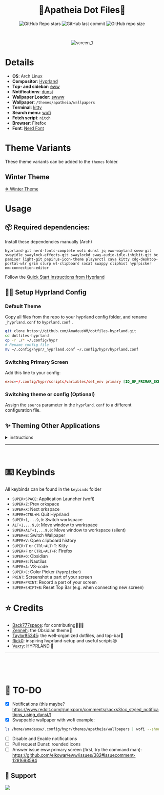 <div align="center">

# 🌸**Apatheia Dot Files**🌸

![GitHub Repo stars](https://img.shields.io/github/stars/AmadeusWM/dotfiles-hyprland?style=for-the-badge&color=E08BCA) ![GitHub last commit](https://img.shields.io/github/last-commit/AmadeusWM/dotfiles-hyprland?style=for-the-badge&color=E08BCA) ![GitHub repo size](https://img.shields.io/github/repo-size/AmadeusWM/dotfiles-hyprland?style=for-the-badge&color=E08BCA)


<br/>

![screen_1](/assets/screenshots/ImagesShowcase.png)

</div>

# Details
- **OS**: Arch Linux
- **Compositor**: [Hyprland](https://github.com/hyprwm/Hyprland)
- **Top- and sidebar**: [eww](https://github.com/elkowar/eww)
- **Notifications**: [dunst](https://github.com/dunst-project/dunst)
- **Wallpaper Loader**: [swww](https://github.com/Horus645/swww)
- **Wallpaper**: `/themes/apatheia/wallpapers`
- **Terminal**: [kitty](https://github.com/kovidgoyal/kitty)
- **Search menu**: [wofi](https://github.com/uncomfyhalomacro/wofi)
- **Fetch script**: `nitch`
- **Browser**: Firefox
- **Font**: [Nerd Font](https://www.nerdfonts.com/)

# Theme Variants
These theme variants can be added to the `themes` folder.
## Winter Theme
[❄ Winter Theme](https://github.com/AmadeusWM/hyprland-winter)

# Usage
## 📦 Required dependencies:
Install these dependencies manually (Arch) 
```shell
hyprland-git nerd-fonts-complete wofi dunst jq eww-wayland swww-git swayidle swaylock-effects-git swaylockd sway-audio-idle-inhibit-git bc pamixer light-git papirus-icon-theme playerctl cava kitty xdg-desktop-portal-wlr grim slurp wl-clipboard socat swappy cliphist hyprpicker nm-connection-editor
```
Follow the [Quick Start Instructions from Hyprland](https://wiki.hyprland.org/Getting-Started/Quick-start/)

## 🧙‍♂️ Setup Hyprland Config
### Default Theme
Copy all files from the repo to your hyprland config folder, and rename `_hyprland.conf` to `hyprland.conf` .
```bash
git clone https://github.com/AmadeusWM/dotfiles-hyprland.git
cd dotfiles-hyprland
cp -r ./* ~/.config/hypr
# Rename config file
mv ~/.config/hypr/_hyprland.conf ~/.config/hypr/hyprland.conf 
```

### Switching Primary Screen
Add this line to your config:
```conf
exec=~/.config/hypr/scripts/variables/set_env primary [ID_OF_PRIMAR_SCREEN] # 0, 1, 2, ...
```

### Switching theme or config (Optional)
Assign the `source` parameter in the `hyprland.conf` to a different configuration file.

## ✨ Theming Other Applications

<details>
<summary>
instructions 
</summary>

### Default Applications
The themes of other applications are saved in the `dots` folder.
`wofi`, `rofi`, `kitty` and `dunst` can be themed by copying the folders into `~/.config`
```bash
cp  ./dots/dunst ~/.config
cp  ./dots/wofi ~/.config
cp  ./dots/rofi ~/.config
cp  ./dots/kitty ~/.config
```

### Spotify (Spicetify)
Install spicetify. (AUR: `spicetify-cli`)
Copy `dots/spicetify/Dribbblish` to `~/.config/spicetify/Themes` (or wherever your spicetify themes are stored)
Then:
```bash
cd "$(dirname "$(spicetify -c)")/Themes/Dribbblish"
mkdir -p ../../Extensions
cp dribbblish.js ../../Extensions/.
spicetify config extensions dribbblish.js
spicetify config current_theme Dribbblish color_scheme apatheia
spicetify config inject_css 1 replace_colors 1 overwrite_assets 1
spicetify apply
```
### Discord (Better Discord)
install from AUR: `betterdiscordctl`

Copy `dots/BetterDiscord/Ultra.theme.css` to `~/snap/discord/145/.config/BetterDiscord/`

#### For Discord Installed With Snap
```bash
betterdiscordctl --d-install snap install 
```
### Obsidian
The Obsidian theme can be found in the community theme store, just look up `Apatheia`. Install the theme which is developed by @AmadeusWM, @Zenneh. 

### VS-code
The Apatheia theme can be found on the marketplace. 
Look up `Apatheia` from `Amadeus Wolf`

#### If You Want To Change It
You'll have to upload it to the vs-code marketplace.
Follow the docs:
1. Generate theme repository
    - https://code.visualstudio.com/api/extension-guides/color-theme#create-a-new-color-theme
2. Publish theme
    - https://code.visualstudio.com/api/working-with-extensions/publishing-extension#next-steps

### Firefox
First and foremost, go to about:addons in your firefox. And enable the `Dark` theme.
#### Firefox Theme
1. in Firefox go to about:config. Change `toolkit.legacyUserProfileCustomizations.stylesheets` to "True"
2. Find your profile folder (go to the url `about:profiles` in firefox, and open the folder of your active profile)
3. Copy the `chrome` folder from `dots/firefox` to the aforementioned profile folder.
4. Restart firefox, you theme should be updated

<details>
<summary>
MacOS Fix overlapping controls
</summary>

1. Open this file in your editor: `dotfiles-hyprland/dots/firefox/chrome/window-controls/wc-without-tabline.css`
2. Uncomment the following: (in `:root:not([inFullscreen]) toolbar#nav-bar`
```css
margin-left: calc(
        var(--wc-right-space) * 2 + 60px
    ) !important; 
```
3. Comment in this line:
```css
margin-left: 0px;
```
4. Your file should look like this
```css
@import "window-controls.css";

:root:not([inFullscreen]) toolbar#nav-bar {
    z-index: 1 !important;
    position: relative !important;
    /* shift toolbar to the right based on initial width */
    margin-left: calc(
        var(--wc-right-space) * 2 + 60px
    ) !important; 
    /* margin-left: 0px; */
}

#TabsToolbar .toolbar-items {
    display: none !important;
}

.titlebar-buttonbox {
    flex-direction: row-reverse;
}

#TabsToolbar.browser-toolbar {
    display: inline-block !important;
    position: absolute;
    top: var(--wc-vertical-shift) !important;
    left: var(--wc-left-space) !important;
}
```
</details>
    
<details>
<summary>
Windows: Window Control Buttons At the Right Side
</summary>

The solution is to replace this line: (in `chrome/config.css`)
```css
@import "window-controls/wc-without-tabline.css";
```
with the following:
```css
@import "window-controls/wc-without-tabline-r.css";
```
Afterwards your buttons should be visible.
</details>

#### Tree Style Tabs
1. Install the Tree Style Tabs extension from [here](https://addons.mozilla.org/en-US/firefox/addon/tree-style-tab/)
2. Visit `Preferences` with `ctrl+shift+a>Tree Style Tab>Preferences`
3. Scroll to the bottom, and Press `Import` in `All Configs`
4. Import the `config.json` from `dots/firefox/treestyletab/config.json`
5. Then go to `Advanced` and scroll down
6. Choose `Load from file` and upload the following `dots/firefox/treestyletab/treestyletab.css` (*optional*: if the theme of TST doesn't match the new firefox theme for some reason)

#### Night Tab
1. Install the nighttab extension from [here](https://addons.mozilla.org/en-US/firefox/addon/nighttab/)
2. Go to night tab settings (top right), and then the data tab
3. Import `dots/firefox/night-tab/night-tab.json`
4. You'll have to change the colors yourself if you change the theme from the default

### GTK Theme
For GTK: [Orchis-Theme](https://github.com/vinceliuice/Orchis-theme)
Edit the following files:
- `~/.config/gtk-3.0/settings.ini`
- `~/.config/gtk-4.0/settings.ini`
to:
```conf
[Settings]
gtk-application-prefer-dark-theme=1
gtk-theme-name = Orchis-Dark
```
and you might have to run: 
```bash
gsettings set org.gnome.desktop.interface color-scheme prefer-dark
```
### Eww Bar
Credits to https://github.com/taylor85345
Dependency: `eww-wayland`

</details>

---

<br/>

# ⌨️ Keybinds 
All keybinds can be found in the `keybinds` folder
- `SUPER+SPACE`: Application Launcher (wofi)
- `SUPER+Z`: Prev orkspace
- `SUPER+X`: Next orkspace
- `SUPER+CTRL+M`: Quit Hyprland
- `SUPER+1,...9,0`: Switch workspace
- `ALT+1,...9,0`: Move window to workspace
- `SUPER+ALT+1,...9,0`: Move window to workspace (silent)
- `SUPER+B`: Switch Wallpaper
- `SUPER+V`: Open clipboard history
- `SUPER+T` or `CTRl+ALT+T`: Kitty
- `SUPER+F` or `CTRL+ALT+F`: Firefox
- `SUPER+O`: Obsidian
- `SUPER+E`: Nautilus
- `SUPER+A`: VS-code
- `SUPER+C`: Color Picker (`hyprpicker`)
- `PRINT`: Screenshot a part of your screen
- `SUPER+PRINT`: Record a part of your screen
- `SUPER+SHIFT+B`: Reset Top Bar (e.g. when connecting new screen)

# ⭐ Credits
- [Back777space](https://github.com/Back777space): for contributing🗿🗿🗿
- [Zenneh](https://github.com/zenneh): the Obsidian theme📔
- [Taylor85345](https://github.com/taylor85345): the well-organized dotfiles, and top-bar🧔‍
- [flick0](https://github.com/flick0): inspiring hyprland-setup and useful scripts😍
- [Vaxry](https://github.com/vaxerski): HYPRLAND 🤍


---

<br/>
<br/>
<br/>

# 🔨 TO-DO
- [x] Notifications (this maybe? https://www.reddit.com/r/unixporn/comments/sacxs3/oc_styled_notifications_using_dunst/)
- [x] Swappable wallpaper with wofi
example:
```bash
ls /home/amadeusw/.config/hypr/themes/apatheia/wallpapers | wofi --show dmenu
```
- [ ] Disable and Enable notifications
- [ ] Pull request Dunst: rounded icons
- [ ] Answer issue eww primary screen (first, try the command man): https://github.com/elkowar/eww/issues/382#issuecomment-1281693594

## 💖 Support
<a href="https://www.buymeacoffee.com/amadeusWM"><img src="https://img.buymeacoffee.com/button-api/?text=Buy me a coffee&emoji=&slug=amadeusWM&button_colour=5F7FFF&font_colour=ffffff&font_family=Poppins&outline_colour=000000&coffee_colour=FFDD00"></a>
